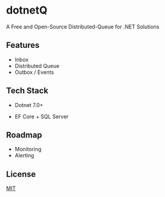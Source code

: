 
# dotnetQ

A Free and Open-Source Distributed-Queue for .NET Solutions


## Features

- Inbox
- Distributed Queue
- Outbox / Events


## Tech Stack

- Dotnet 7.0+

- EF Core + SQL Server


## Roadmap

- Monitoring
- Alerting


## License

[MIT](https://choosealicense.com/licenses/apache-2.0/)


